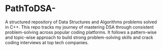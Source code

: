 # PathToDSA-
 A structured repository of Data Structures and Algorithms problems solved in C++. This repo tracks my journey of mastering DSA through consistent problem-solving across popular coding platforms. It follows a pattern-wise and topic-wise approach to build strong problem-solving skills and crack coding interviews at top tech companies.
